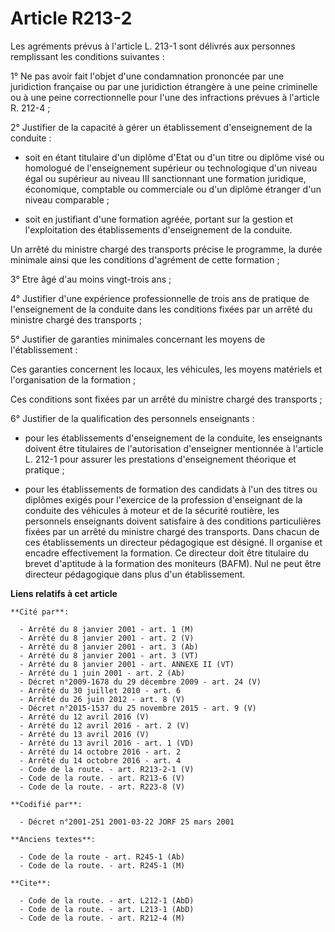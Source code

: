 # Article R213-2

Les agréments prévus à l'article L. 213-1 sont délivrés aux personnes remplissant les conditions suivantes :

1° Ne pas avoir fait l'objet d'une condamnation prononcée par une juridiction française ou par une juridiction étrangère à
une peine criminelle ou à une peine correctionnelle pour l'une des infractions prévues à l'article R. 212-4 ;

2° Justifier de la capacité à gérer un établissement d'enseignement de la conduite :

- soit en étant titulaire d'un diplôme d'Etat ou d'un titre ou diplôme visé ou homologué de l'enseignement supérieur ou
technologique d'un niveau égal ou supérieur au niveau III sanctionnant une formation juridique, économique, comptable ou
commerciale ou d'un diplôme étranger d'un niveau comparable ;

- soit en justifiant d'une formation agréée, portant sur la gestion et l'exploitation des établissements d'enseignement de la
conduite.

Un arrêté du ministre chargé des transports précise le programme, la durée minimale ainsi que les conditions d'agrément de
cette formation ;

3° Etre âgé d'au moins vingt-trois ans ;

4° Justifier d'une expérience professionnelle de trois ans de pratique de l'enseignement de la conduite dans les conditions
fixées par un arrêté du ministre chargé des transports ;

5° Justifier de garanties minimales concernant les moyens de l'établissement :

Ces garanties concernent les locaux, les véhicules, les moyens matériels et l'organisation de la formation ;

Ces conditions sont fixées par un arrêté du ministre chargé des transports ;

6° Justifier de la qualification des personnels enseignants :

- pour les établissements d'enseignement de la conduite, les enseignants doivent être titulaires de l'autorisation
d'enseigner mentionnée à l'article L. 212-1 pour assurer les prestations d'enseignement théorique et pratique ;

- pour les établissements de formation des candidats à l'un des titres ou diplômes exigés pour l'exercice de la profession
d'enseignant de la conduite des véhicules à moteur et de la sécurité routière, les personnels enseignants doivent satisfaire
à des conditions particulières fixées par un arrêté du ministre chargé des transports. Dans chacun de ces établissements un
directeur pédagogique est désigné. Il organise et encadre effectivement la formation. Ce directeur doit être titulaire du
brevet d'aptitude à la formation des moniteurs (BAFM). Nul ne peut être directeur pédagogique dans plus d'un établissement.

**Liens relatifs à cet article**

	**Cité par**:

	  - Arrêté du 8 janvier 2001 - art. 1 (M)
	  - Arrêté du 8 janvier 2001 - art. 2 (V)
	  - Arrêté du 8 janvier 2001 - art. 3 (Ab)
	  - Arrêté du 8 janvier 2001 - art. 3 (VT)
	  - Arrêté du 8 janvier 2001 - art. ANNEXE II (VT)
	  - Arrêté du 1 juin 2001 - art. 2 (Ab)
	  - Décret n°2009-1678 du 29 décembre 2009 - art. 24 (V)
	  - Arrêté du 30 juillet 2010 - art. 6
	  - Arrêté du 26 juin 2012 - art. 8 (V)
	  - Décret n°2015-1537 du 25 novembre 2015 - art. 9 (V)
	  - Arrêté du 12 avril 2016 (V)
	  - Arrêté du 12 avril 2016 - art. 2 (V)
	  - Arrêté du 13 avril 2016 (V)
	  - Arrêté du 13 avril 2016 - art. 1 (VD)
	  - Arrêté du 14 octobre 2016 - art. 2
	  - Arrêté du 14 octobre 2016 - art. 4
	  - Code de la route. - art. R213-2-1 (V)
	  - Code de la route. - art. R213-6 (V)
	  - Code de la route. - art. R223-8 (V)

	**Codifié par**:

	  - Décret n°2001-251 2001-03-22 JORF 25 mars 2001

	**Anciens textes**:

	  - Code de la route - art. R245-1 (Ab)
	  - Code de la route. - art. R245-1 (M)

	**Cite**:

	  - Code de la route. - art. L212-1 (AbD)
	  - Code de la route. - art. L213-1 (AbD)
	  - Code de la route. - art. R212-4 (M)
